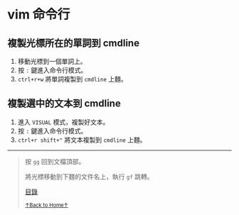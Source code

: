 # vim 命令行

## 複製光標所在的單詞到 cmdline

1. 移動光標到一個單詞上。
2. 按 `:` 鍵進入命令行模式。
3. `ctrl+r+w` 將單詞複製到 `cmdline` 上麵。

## 複製選中的文本到 cmdline

1. 進入 `VISUAL` 模式，複製好文本。
2. 按 `:` 鍵進入命令行模式。
3. `ctrl+r shift+"` 將文本複製到 `cmdline` 上麵。

* * *

> 按 `gg` 回到文檔頂部。
>
> 將光標移動到下麵的文件名上，執行 `gf` 跳轉。
>
> [目錄](README.md)
>
> <a href='https://github.com/MDGSF/MyVim'><small>↑Back to Home↑</small></a>

